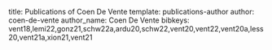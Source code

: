 title: Publications of Coen De Vente
template: publications-author
author: coen-de-vente
author_name: Coen De Vente
bibkeys: vent18,lemi22,gonz21,schw22a,ardu20,schw22,vent20,vent22,vent20a,less20,vent21a,xion21,vent21